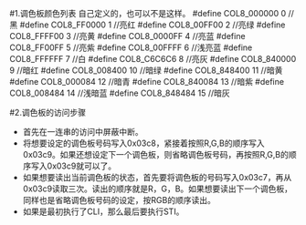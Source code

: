 #1.调色板颜色列表
	自己定义的，也可以不是这样。
	#define COL8_000000     0   //黑
	#define COL8_FF0000     1   //亮红
	#define COL8_00FF00     2   //亮绿
	#define COL8_FFFF00     3   //亮黄
	#define COL8_0000FF     4   //亮蓝
	#define COL8_FF00FF     5   //亮紫
	#define COL8_00FFFF     6   //浅亮蓝
	#define COL8_FFFFFF     7   //白
	#define COL8_C6C6C6     8   //亮灰
	#define COL8_840000     9   //暗红
	#define COL8_008400     10  //暗绿
	#define COL8_848400     11  //暗黄
	#define COL8_000084     12  //暗青
	#define COL8_840084     13  //暗紫
	#define COL8_008484     14  //浅暗蓝
	#define COL8_848484     15  //暗灰
	
#2.调色板的访问步骤
* 首先在一连串的访问中屏蔽中断。
* 将想要设定的调色板号码写入0x03c8，紧接着按照R,G,B的顺序写入0x03c9。如果还想设定下一个调色板，则省略调色板号码，再按照R,G,B的顺序写入0x03c9就可以了。
* 如果想要读出当前调色板的状态，首先要将调色板的号码写入0x03c7，再从0x03c9读取三次。读出的顺序就是R，G，B。如果想要读出下一个调色板，同样也是省略调色板号码的设定，按RGB的顺序读出。
* 如果是最初执行了CLI，那么最后要执行STI。
